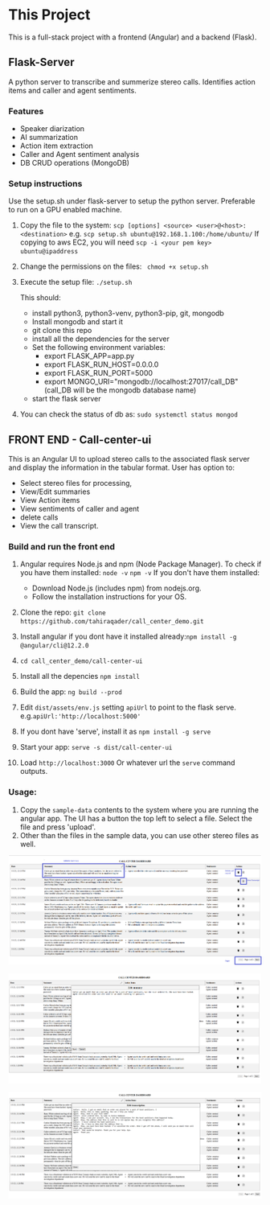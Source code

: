 # This  Project

This is a full-stack project with a frontend (Angular) and a backend (Flask).
## Flask-Server

A python server to transcribe and summerize stereo calls. Identifies action items and caller and agent sentiments.
### Features

- Speaker diarization
- AI summarization
- Action item extraction
- Caller and Agent sentiment analysis
- DB CRUD operations (MongoDB)


### Setup instructions

Use the setup.sh under flask-server to setup the python server. Preferable to run on a GPU enabled machine. 

1. Copy the  file to the system: 
    `scp [options] <source> <user>@<host>:<destination>` e.g. `scp setup.sh ubuntu@192.168.1.100:/home/ubuntu/`
If copying to aws EC2, you will need `scp -i <your pem key> ubuntu@ipaddress`

1. Change the permissions on the files:
    ` chmod +x setup.sh`

1. Execute the setup file:
     `./setup.sh`
 
    This should: 
    - install python3, python3-venv, python3-pip, git, mongodb
    - Install mongodb and start it 
    - git clone this repo
    - install all the dependencies for the server
    - Set the following environment variables:
        - export FLASK_APP=app.py
        - export FLASK_RUN_HOST=0.0.0.0
        - export FLASK_RUN_PORT=5000
        - export MONGO_URI="mongodb://localhost:27017/call_DB" (call_DB will be the mongodb database name)
    - start the flask server
1. You can check the status of db as: `sudo systemctl status mongod`

## FRONT END - Call-center-ui

This is an Angular UI to upload stereo calls to the associated flask server and display the information in the tabular format. User has option to:
- Select stereo files for processing,
- View/Edit summaries
- View Action items
- View sentiments of caller and agent
- delete calls
- View the call transcript.

### Build and run the front end

1. Angular requires Node.js and npm (Node Package Manager). To check if you have them installed: 
    `node -v`
    `npm -v`
    If you don't have them installed:

    - Download Node.js (includes npm) from nodejs.org.
    - Follow the installation instructions for your OS.

2. Clone the repo: `git clone https://github.com/tahiraqader/call_center_demo.git`
3. Install angular if you dont have it installed already:`npm install -g @angular/cli@12.2.0`
1. `cd call_center_demo/call-center-ui`
1. Install all the depencies `npm install`
4. Build the app: `ng build --prod`
5. Edit `dist/assets/env.js` setting  `apiUrl` to point to the flask serve. e.g.`apiUrl:'http://localhost:5000'`
6. If you dont have 'serve', install it as `npm install -g serve`
7. Start your app: `serve -s dist/call-center-ui`
8. Load `http://localhost:3000` Or whatever url the `serve` command outputs.

### Usage:
1. Copy the `sample-data`  contents to the system where you are running the angular app. The UI has a button the top left to select a file. Select the file and press 'upload'.
2. Other than the files in the sample data, you can use other stereo files as well.

![Call Center Dashboard](screenshots/table.png)

![Edit Summary](screenshots/summary.png)

![Call Transcript](screenshots/transcript.png)
